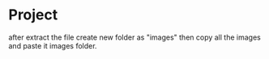 # Project
after extract the file create new folder as "images" then copy all the images and paste it images folder.
